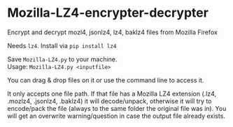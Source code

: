 # Mozilla-LZ4-encrypter-decrypter
Encrypt and decrypt mozl4, jsonlz4, lz4, baklz4 files from Mozilla Firefox 

Needs `lz4`. Install via `pip install lz4`

Save `Mozilla-LZ4.py` to your machine.  
Usage: `Mozilla-LZ4.py <inputfile>`

You can drag & drop files on it or use the command line to access it.

It only accepts one file path. If that file has a Mozilla LZ4 extension (.lz4, .mozlz4, .jsonlz4, .baklz4) it will decode/unpack, otherwise it will try to encode/pack the file (always to the same folder the original file was in). 
You will get an overwrite warning/question in case the output file already exists.
